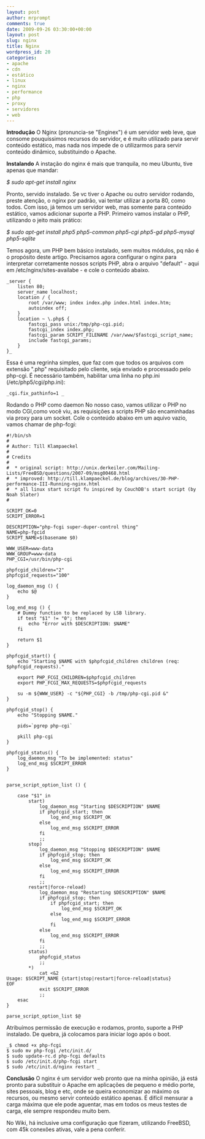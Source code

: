 ```yaml
---
layout: post
author: mrprompt
comments: true
date: 2009-09-26 03:30:00+00:00
layout: post
slug: nginx
title: Nginx
wordpress_id: 20
categories:
- apache
- cdn
- estático
- linux
- nginx
- performance
- php
- proxy
- servidores
- web
---
```


**Introdução**
O Nginx (pronuncia-se "Enginex") é um servidor web leve, que consome pouquíssimos recursos do servidor, e é muito utilizado para servir conteúdo estático, mas nada nos impede de o utilizarmos para servir conteúdo dinâmico, substituindo o Apache.

**Instalando**
A instação do nginx é mais que tranquila, no meu Ubuntu, tive apenas que mandar:

_$ sudo apt-get install nginx_

Pronto, servido instalado. Se vc tiver o Apache ou outro servidor rodando, preste atenção, o nginx por padrão, vai tentar utilizar a porta 80, como todos. Com isso, já temos um servidor web, mas somente para conteúdo estático, vamos adicionar suporte a PHP. Primeiro vamos instalar o PHP, utilizando o jeito mais prático:

_$ sudo apt-get install php5 php5-common php5-cgi php5-gd php5-mysql php5-sqlite_

Temos agora, um PHP bem básico instalado, sem muitos módulos, pq não é o propósito deste artigo.
Precisamos agora configurar o nginx para interpretar corretamente nossos scripts PHP, abra o arquivo "default" - aqui em /etc/nginx/sites-availabe - e cole o conteúdo abaixo.
```
_server {
    listen 80;
    server_name localhost;
    location / {
        root /var/www; index index.php index.html index.htm;
        autoindex off;
    }
    location ~ \.php$ {
        fastcgi_pass unix:/tmp/php-cgi.pid;
        fastcgi_index index.php;
        fastcgi_param SCRIPT_FILENAME /var/www/$fastcgi_script_name;
        include fastcgi_params;
    }
}_
```
Essa é uma regrinha simples, que faz com que todos os arquivos com extensão ".php" requisitado pelo cliente, seja enviado e processado pelo php-cgi. É necessário também, habilitar uma linha no php.ini (/etc/php5/cgi/php.ini):
```
_cgi.fix_pathinfo=1 _
```
Rodando o PHP como daemon No nosso caso, vamos utilizar o PHP no modo CGI,como você viu, as requisições a scripts PHP são encaminhadas via proxy para um socket. Cole o conteúdo abaixo em um aquivo vazio, vamos chamar de php-fcgi:

```
#!/bin/sh
#
# Author: Till Klampaeckel
#
# Credits
#
#  * original script: http://unix.derkeiler.com/Mailing-Lists/FreeBSD/questions/2007-09/msg00468.html
#  * improved: http://till.klampaeckel.de/blog/archives/30-PHP-performance-III-Running-nginx.html
#  * all linux start script fu inspired by CouchDB's start script (by Noah Slater)
#

SCRIPT_OK=0
SCRIPT_ERROR=1

DESCRIPTION="php-fcgi super-duper-control thing"
NAME=php-fgcid
SCRIPT_NAME=$(basename $0)

WWW_USER=www-data
WWW_GROUP=www-data
PHP_CGI=/usr/bin/php-cgi

phpfcgid_children="2"
phpfcgid_requests="100"

log_daemon_msg () {
    echo $@
}

log_end_msg () {
    # Dummy function to be replaced by LSB library.
    if test "$1" != "0"; then
        echo "Error with $DESCRIPTION: $NAME"
    fi

    return $1
}

phpfcgid_start() {
    echo "Starting $NAME with $phpfcgid_children children (req: $phpfcgid_requests)."

    export PHP_FCGI_CHILDREN=$phpfcgid_children
    export PHP_FCGI_MAX_REQUESTS=$phpfcgid_requests

    su -m ${WWW_USER} -c "${PHP_CGI} -b /tmp/php-cgi.pid &"
}

phpfcgid_stop() {
    echo "Stopping $NAME."

    pids=`pgrep php-cgi`

    pkill php-cgi
}

phpfcgid_status() {
    log_daemon_msg "To be implemented: status"
    log_end_msg $SCRIPT_ERROR
}


parse_script_option_list () {

    case "$1" in
        start)
            log_daemon_msg "Starting $DESCRIPTION" $NAME
            if phpfcgid_start; then
                log_end_msg $SCRIPT_OK
            else
                log_end_msg $SCRIPT_ERROR
            fi
            ;;
        stop)
            log_daemon_msg "Stopping $DESCRIPTION" $NAME
            if phpfcgid_stop; then
                log_end_msg $SCRIPT_OK
            else
                log_end_msg $SCRIPT_ERROR
            fi
            ;;
        restart|force-reload)
            log_daemon_msg "Restarting $DESCRIPTION" $NAME
            if phpfcgid_stop; then
                if phpfcgid_start; then
                    log_end_msg $SCRIPT_OK
                else
                    log_end_msg $SCRIPT_ERROR
                fi
            else
                log_end_msg $SCRIPT_ERROR
            fi
            ;;
        status)
            phpfcgid_status
            ;;
        *)
            cat <&2
Usage: $SCRIPT_NAME {start|stop|restart|force-reload|status}
EOF
            exit $SCRIPT_ERROR
            ;;
    esac
}

parse_script_option_list $@

```
Atribuímos permissão de execução e rodamos, pronto, suporte a PHP instalado. De quebra, já colocamos para iniciar logo após o boot.
```
_$ chmod +x php-fcgi
$ sudo mv php-fcgi /etc/init.d/
$ sudo update-rc.d php-fcgi defaults
$ sudo /etc/init.d/php-fcgi start
$ sudo /etc/init.d/nginx restart _
```
**Conclusão**
O nginx é um servidor web pronto que na minha opinião, já está pronto para substituir o Apache em aplicações de pequeno e médio porte, sites pessoais, blog e etc, onde se queira economizar ao máximo os recursos, ou mesmo servir conteúdo estático apenas. É difícil mensurar a carga máxima que ele pode aguentar, mas em todos os meus testes de carga, ele sempre respondeu muito bem.

No Wiki, há inclusive uma configuração que fizeram, utilizando FreeBSD, com 45k conexões ativas, vale a pena conferir.
